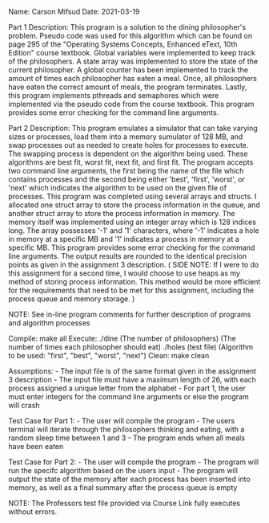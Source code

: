 Name: Carson Mifsud
Date: 2021-03-19

Part 1 Description: This program is a solution to the dining philosopher's problem. Pseudo code was used for this
algorithm which can be found on page 295 of the "Operating Systems Concepts, Enhanced eText, 10th Edition"
course textbook. Global variables were implemented to keep track of the philosophers. A state array was implemented
to store the state of the current philosopher. A global counter has been implemented to track the amount of
times each philosopher has eaten a meal. Once, all philosophers have eaten the correct amount of meals, the program
terminates. Lastly, this program implements pthreads and semaphores which were implemented via the pseudo code from
the course textbook. This program provides some error checking for the command line arguments.

Part 2 Description: This program emulates a simulator that can take varying sizes or processes, load them into a memory
sumulator of 128 MB, and swap processes out as needed to create holes for processes to execute. The swapping process
is dependent on the algorithm being used. These algorithms are best fit, worst fit, next fit, and first fit. The program
accepts two command line arguments, the first being the name of the file which contains processes and the second being
either 'best', 'first', 'worst', or 'next' which indicates the algorithm to be used on the given file of processes. This
program was completed using several arrays and structs. I allocated one struct array to store the process information
in the queue, and another struct array to store the process information in memory. The memory itself was implemented using
an integer array which is 128 indices long. The array possesses '-1' and '1' characters, where '-1' indicates a hole in
memory at a specific MB and '1' indicates a process in memory at a specific MB. This program provides some error checking
for the command line arguments. The output results are rounded to the identical precision points as given in the assignment
3 description. ( SIDE NOTE: If I were to do this assignment for a second time, I would choose to use heaps as my method
of storing process information. This method would be more efficient for the requirements that need to be met for this
assignment, including the process queue and memory storage. )

NOTE: See in-line program comments for further description of programs and algorithm processes

Compile:
    make all
Execute:
    ./dine (The number of philosophers) (The number of times each philosopher should eat)
    ./holes (test file) (Algorithm to be used: "first", "best", "worst", "next")
Clean:
    make clean

Assumptions:
    - The input file is of the same format given in the assignment 3 description
    - The input file must have a maximum length of 26, with each process assigned a unique letter from the alphabet
    - For part 1, the user must enter integers for the command line arguments or else the program will crash

Test Case for Part 1:
    - The user will compile the program
    - The users terminal will iterate through the philosophers thinking and eating, with a random sleep time between 1 and 3
    - The program ends when all meals have been eaten

Test Case for Part 2:
    - The user will compile the program
    - The program will run the specifc algorithm based on the users input
    - The program will output the state of the memory after each process has been inserted into memory, as well as a final summary after the process queue is empty

NOTE: The Professors test file provided via Course Link fully executes without errors.